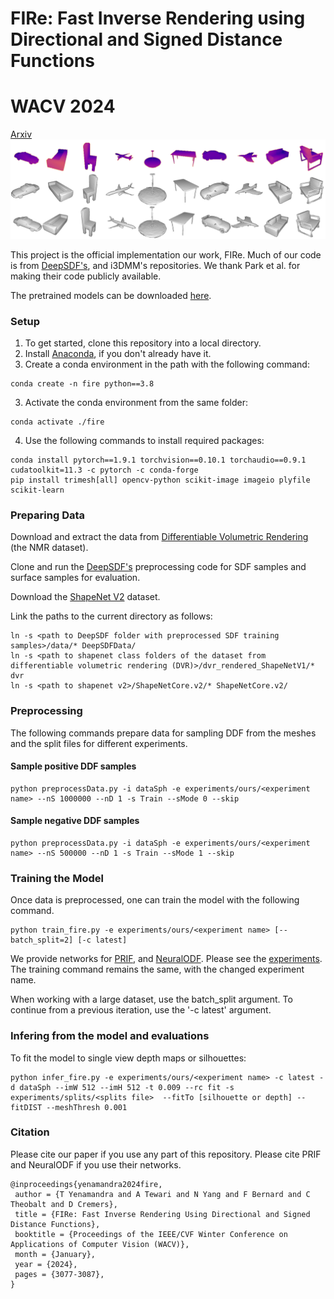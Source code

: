 # FIRe: Fast Inverse Rendering using Directional and Signed Distance Functions
# WACV 2024
[Arxiv](https://arxiv.org/abs/2203.16284)
![Teaser](fig/teaser.png)

This project is the official implementation our work, FIRe. Much of our code is from [DeepSDF's](https://github.com/facebookresearch/DeepSDF), and i3DMM's repositories. We thank Park et al. for making their code publicly available.

The pretrained models can be downloaded [here](#).

### Setup
1. To get started, clone this repository into a local directory.
2. Install [Anaconda](https://www.anaconda.com/products/individual#linux), if you don't already have it.
3. Create a conda environment in the path with the following command:
```
conda create -n fire python==3.8

```
3. Activate the conda environment from the same folder:
```
conda activate ./fire
```
4. Use the following commands to install required packages:
```
conda install pytorch==1.9.1 torchvision==0.10.1 torchaudio==0.9.1 cudatoolkit=11.3 -c pytorch -c conda-forge
pip install trimesh[all] opencv-python scikit-image imageio plyfile scikit-learn
```
### Preparing Data

Download and extract the data from [Differentiable Volumetric Rendering](https://github.com/autonomousvision/differentiable_volumetric_rendering) (the NMR dataset).

Clone and run the [DeepSDF's](https://github.com/facebookresearch/DeepSDF) preprocessing code for SDF samples and surface samples for evaluation.

Download the [ShapeNet V2](https://shapenet.org/) dataset.

Link the paths to the current directory as follows:
```
ln -s <path to DeepSDF folder with preprocessed SDF training samples>/data/* DeepSDFData/
ln -s <path to shapenet class folders of the dataset from differentiable volumetric rendering (DVR)>/dvr_rendered_ShapeNetV1/* dvr
ln -s <path to shapenet v2>/ShapeNetCore.v2/* ShapeNetCore.v2/
```
### Preprocessing

The following commands prepare data for sampling DDF from the meshes and the split files for different experiments.

#### Sample positive DDF samples
```
python preprocessData.py -i dataSph -e experiments/ours/<experiment name> --nS 1000000 --nD 1 -s Train --sMode 0 --skip
```
#### Sample negative DDF samples
```
python preprocessData.py -i dataSph -e experiments/ours/<experiment name> --nS 500000 --nD 1 -s Train --sMode 1 --skip
```

### Training the Model

Once data is preprocessed, one can train the model with the following command.

```
python train_fire.py -e experiments/ours/<experiment name> [--batch_split=2] [-c latest]
```

We provide networks for [PRIF](https://arxiv.org/abs/2208.06143), and [NeuralODF](https://arxiv.org/abs/2206.05837). Please see the [experiments](experiments). The training command remains the same, with the changed experiment name.

When working with a large dataset, use the batch_split argument. To continue from a previous iteration, use the '-c latest' argument.

### Infering from the model and evaluations

To fit the model to single view depth maps or silhouettes:
```
python infer_fire.py -e experiments/ours/<experiment name> -c latest -d dataSph --imW 512 --imH 512 -t 0.009 --rc fit -s experiments/splits/<splits file>  --fitTo [silhouette or depth] --fitDIST --meshThresh 0.001
```


### Citation

Please cite our paper if you use any part of this repository. Please cite PRIF and NeuralODF if you use their networks.
```
@inproceedings{yenamandra2024fire,
 author = {T Yenamandra and A Tewari and N Yang and F Bernard and C Theobalt and D Cremers},
 title = {FIRe: Fast Inverse Rendering Using Directional and Signed Distance Functions},
 booktitle = {Proceedings of the IEEE/CVF Winter Conference on Applications of Computer Vision (WACV)},
 month = {January},
 year = {2024},
 pages = {3077-3087},
}
```
